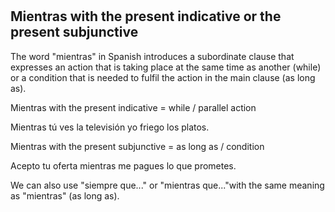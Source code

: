 #

## Mientras with the present indicative or the present subjunctive

The word "mientras" in Spanish introduces a subordinate clause that expresses an action that is taking place at the same time as another (while) or a condition that is needed to fulfil the action in the main clause (as long as).

Mientras with the present indicative = while / parallel action

Mientras tú ves la televisión yo friego los platos.

Mientras with the present subjunctive = as long as / condition

Acepto tu oferta mientras me pagues lo que prometes.

We can also use "siempre que..." or "mientras que..."with the same meaning as "mientras" (as long as).
